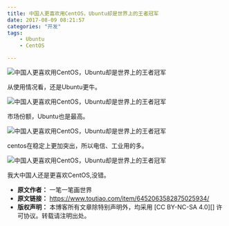 ```yaml
---
title: 中国人更喜欢用CentOS，Ubuntu却是世界上的王者冠军
date: 2017-08-09 08:21:57
categories: "开发"
tags:
	- Ubuntu
	- CentOS

---
```


![中国人更喜欢用CentOS，Ubuntu却是世界上的王者冠军][CentOS_Ubuntu]

从使用情况看，还是Ubuntu更牛。

![中国人更喜欢用CentOS，Ubuntu却是世界上的王者冠军][CentOS_Ubuntu 1]

市场份额，Ubuntu也是最高。

![中国人更喜欢用CentOS，Ubuntu却是世界上的王者冠军][CentOS_Ubuntu 2]

centos在稳定上更加突出，所以电信、工业用的多。

![中国人更喜欢用CentOS，Ubuntu却是世界上的王者冠军][CentOS_Ubuntu 3]

我大中国人还是更喜欢CentOS,没错。  



[CentOS_Ubuntu]: /pro/os/crawler/RBFM-YQUN-QJRF.jpg
[CentOS_Ubuntu 1]: /pro/os/crawler/EVV6-FZB3-UUVZ.jpg
[CentOS_Ubuntu 2]: /pro/os/crawler/ZVME-NEM6-ZVR3.jpg
[CentOS_Ubuntu 3]: /pro/os/crawler/QNNQ-A3IY-RU2A.jpg
 *  **原文作者：** 一笔一笔画世界
 *  **原文链接：** https://www.toutiao.com/item/6452063582875025934/
 *  **版权声明：** 本博客所有文章除特别声明外，均采用 [CC BY-NC-SA 4.0][] 许可协议。转载请注明出处。
